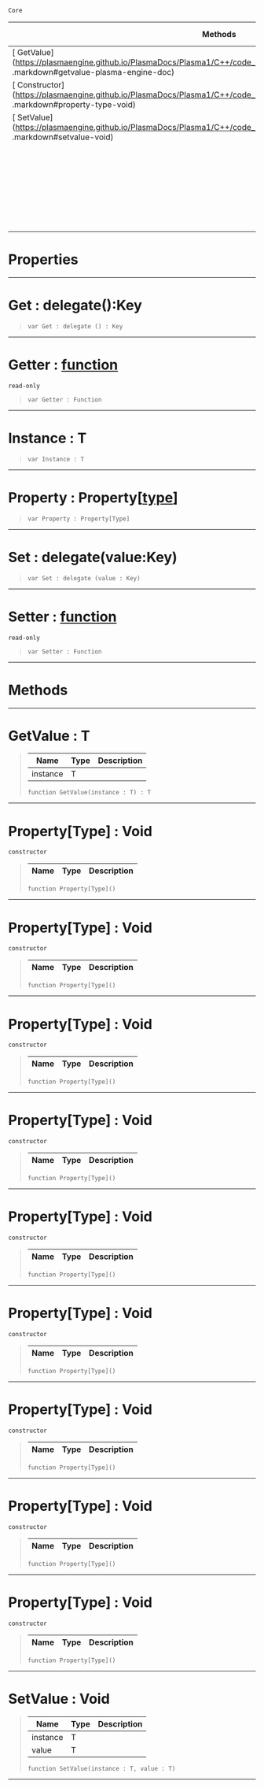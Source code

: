  `Core`

|Methods|Properties|Base Classes|Derived Classes|
|---|---|---|---|
|[ GetValue](https://plasmaengine.github.io/PlasmaDocs/Plasma1/C++/code_reference/lightning_base_types/property_type .markdown#getvalue-plasma-engine-doc)|[[plasma_engine_documentation/code_reference/lightning_base_types/property_type /#get-delegate () : key | Get]]| | |
|[ Constructor](https://plasmaengine.github.io/PlasmaDocs/Plasma1/C++/code_reference/lightning_base_types/property_type .markdown#property-type-void)|[ Getter](https://plasmaengine.github.io/PlasmaDocs/Plasma1/C++/code_reference/lightning_base_types/property_type .markdown#getter-plasma-engine-docum)| | |
|[ SetValue](https://plasmaengine.github.io/PlasmaDocs/Plasma1/C++/code_reference/lightning_base_types/property_type .markdown#setvalue-void)|[ Instance](https://plasmaengine.github.io/PlasmaDocs/Plasma1/C++/code_reference/lightning_base_types/property_type .markdown#instance-t)| | |
| |[ Property](https://plasmaengine.github.io/PlasmaDocs/Plasma1/C++/code_reference/lightning_base_types/property_type .markdown#property-plasma-engine-doc)| | |
| |[[plasma_engine_documentation/code_reference/lightning_base_types/property_type /#set-delegate (value : ke | Set]]| | |
| |[ Setter](https://plasmaengine.github.io/PlasmaDocs/Plasma1/C++/code_reference/lightning_base_types/property_type .markdown#setter-plasma-engine-docum)| | |


 #  Properties


---  
 #  Get : delegate():Key

> 
> ``` lang=cpp, name=Lightning
> var Get : delegate () : Key


---  
 #  Getter : [function](https://plasmaengine.github.io/PlasmaDocs/Plasma1/C++/code_reference/lightning_base_types/function.markdown)

 `read-only`

> 
> ``` lang=cpp, name=Lightning
> var Getter : Function


---  
 #  Instance : T

> 
> ``` lang=cpp, name=Lightning
> var Instance : T


---  
 #  Property : Property[[type](https://plasmaengine.github.io/PlasmaDocs/Plasma1/C++/code_reference/lightning_base_types/type.markdown)]

> 
> ``` lang=cpp, name=Lightning
> var Property : Property[Type]


---  
 #  Set : delegate(value:Key)

> 
> ``` lang=cpp, name=Lightning
> var Set : delegate (value : Key)


---  
 #  Setter : [function](https://plasmaengine.github.io/PlasmaDocs/Plasma1/C++/code_reference/lightning_base_types/function.markdown)

 `read-only`

> 
> ``` lang=cpp, name=Lightning
> var Setter : Function


---  
 #  Methods


---  
 #  GetValue : T

> 
> |Name|Type|Description|
> |---|---|---|
> |instance|T| |
> ``` lang=cpp, name=Lightning
> function GetValue(instance : T) : T
> ``` 


---  
 #  Property[Type] : Void

 `constructor`

> 
> |Name|Type|Description|
> |---|---|---|
> ``` lang=cpp, name=Lightning
> function Property[Type]()
> ``` 


---  
 #  Property[Type] : Void

 `constructor`

> 
> |Name|Type|Description|
> |---|---|---|
> ``` lang=cpp, name=Lightning
> function Property[Type]()
> ``` 


---  
 #  Property[Type] : Void

 `constructor`

> 
> |Name|Type|Description|
> |---|---|---|
> ``` lang=cpp, name=Lightning
> function Property[Type]()
> ``` 


---  
 #  Property[Type] : Void

 `constructor`

> 
> |Name|Type|Description|
> |---|---|---|
> ``` lang=cpp, name=Lightning
> function Property[Type]()
> ``` 


---  
 #  Property[Type] : Void

 `constructor`

> 
> |Name|Type|Description|
> |---|---|---|
> ``` lang=cpp, name=Lightning
> function Property[Type]()
> ``` 


---  
 #  Property[Type] : Void

 `constructor`

> 
> |Name|Type|Description|
> |---|---|---|
> ``` lang=cpp, name=Lightning
> function Property[Type]()
> ``` 


---  
 #  Property[Type] : Void

 `constructor`

> 
> |Name|Type|Description|
> |---|---|---|
> ``` lang=cpp, name=Lightning
> function Property[Type]()
> ``` 


---  
 #  Property[Type] : Void

 `constructor`

> 
> |Name|Type|Description|
> |---|---|---|
> ``` lang=cpp, name=Lightning
> function Property[Type]()
> ``` 


---  
 #  Property[Type] : Void

 `constructor`

> 
> |Name|Type|Description|
> |---|---|---|
> ``` lang=cpp, name=Lightning
> function Property[Type]()
> ``` 


---  
 #  SetValue : Void

> 
> |Name|Type|Description|
> |---|---|---|
> |instance|T| |
> |value|T| |
> ``` lang=cpp, name=Lightning
> function SetValue(instance : T, value : T)
> ``` 


---  
 

 